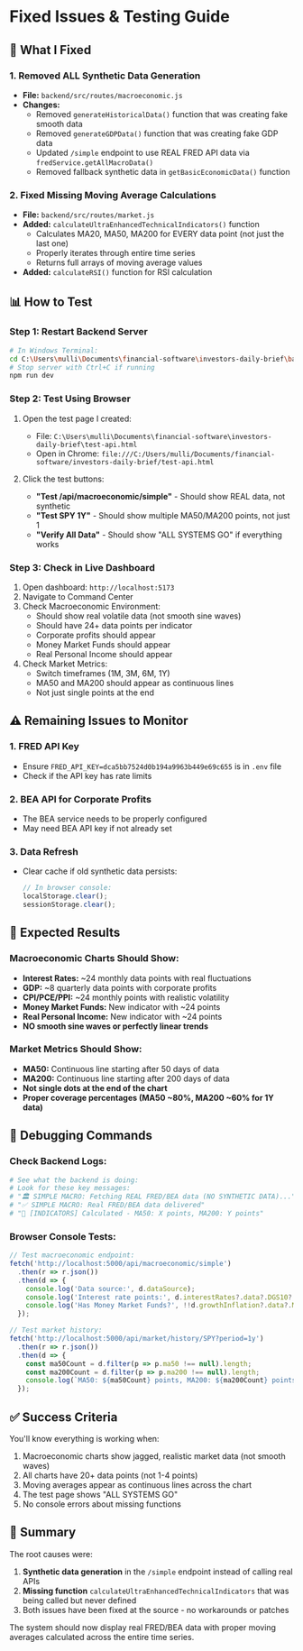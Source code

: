 # Fixed Issues & Testing Guide

## 🔧 What I Fixed

### 1. **Removed ALL Synthetic Data Generation**
- **File:** `backend/src/routes/macroeconomic.js`
- **Changes:**
  - Removed `generateHistoricalData()` function that was creating fake smooth data
  - Removed `generateGDPData()` function that was creating fake GDP data
  - Updated `/simple` endpoint to use REAL FRED API data via `fredService.getAllMacroData()`
  - Removed fallback synthetic data in `getBasicEconomicData()` function

### 2. **Fixed Missing Moving Average Calculations**
- **File:** `backend/src/routes/market.js`
- **Added:** `calculateUltraEnhancedTechnicalIndicators()` function
  - Calculates MA20, MA50, MA200 for EVERY data point (not just the last one)
  - Properly iterates through entire time series
  - Returns full arrays of moving average values
- **Added:** `calculateRSI()` function for RSI calculation

## 📊 How to Test

### Step 1: Restart Backend Server
```bash
# In Windows Terminal:
cd C:\Users\mulli\Documents\financial-software\investors-daily-brief\backend
# Stop server with Ctrl+C if running
npm run dev
```

### Step 2: Test Using Browser
1. Open the test page I created:
   - File: `C:\Users\mulli\Documents\financial-software\investors-daily-brief\test-api.html`
   - Open in Chrome: `file:///C:/Users/mulli/Documents/financial-software/investors-daily-brief/test-api.html`

2. Click the test buttons:
   - **"Test /api/macroeconomic/simple"** - Should show REAL data, not synthetic
   - **"Test SPY 1Y"** - Should show multiple MA50/MA200 points, not just 1
   - **"Verify All Data"** - Should show "ALL SYSTEMS GO" if everything works

### Step 3: Check in Live Dashboard
1. Open dashboard: `http://localhost:5173`
2. Navigate to Command Center
3. Check Macroeconomic Environment:
   - Should show real volatile data (not smooth sine waves)
   - Should have 24+ data points per indicator
   - Corporate profits should appear
   - Money Market Funds should appear
   - Real Personal Income should appear
4. Check Market Metrics:
   - Switch timeframes (1M, 3M, 6M, 1Y)
   - MA50 and MA200 should appear as continuous lines
   - Not just single points at the end

## ⚠️ Remaining Issues to Monitor

### 1. **FRED API Key**
- Ensure `FRED_API_KEY=dca5bb7524d0b194a9963b449e69c655` is in `.env` file
- Check if the API key has rate limits

### 2. **BEA API for Corporate Profits**
- The BEA service needs to be properly configured
- May need BEA API key if not already set

### 3. **Data Refresh**
- Clear cache if old synthetic data persists:
  ```javascript
  // In browser console:
  localStorage.clear();
  sessionStorage.clear();
  ```

## 🎯 Expected Results

### Macroeconomic Charts Should Show:
- **Interest Rates:** ~24 monthly data points with real fluctuations
- **GDP:** ~8 quarterly data points with corporate profits
- **CPI/PCE/PPI:** ~24 monthly points with realistic volatility
- **Money Market Funds:** New indicator with ~24 points
- **Real Personal Income:** New indicator with ~24 points
- **NO smooth sine waves or perfectly linear trends**

### Market Metrics Should Show:
- **MA50:** Continuous line starting after 50 days of data
- **MA200:** Continuous line starting after 200 days of data
- **Not single dots at the end of the chart**
- **Proper coverage percentages (MA50 ~80%, MA200 ~60% for 1Y data)**

## 🐛 Debugging Commands

### Check Backend Logs:
```bash
# See what the backend is doing:
# Look for these key messages:
# "🏛️ SIMPLE MACRO: Fetching REAL FRED/BEA data (NO SYNTHETIC DATA)..."
# "✅ SIMPLE MACRO: Real FRED/BEA data delivered"
# "🧮 [INDICATORS] Calculated - MA50: X points, MA200: Y points"
```

### Browser Console Tests:
```javascript
// Test macroeconomic endpoint:
fetch('http://localhost:5000/api/macroeconomic/simple')
  .then(r => r.json())
  .then(d => {
    console.log('Data source:', d.dataSource);
    console.log('Interest rate points:', d.interestRates?.data?.DGS10?.length);
    console.log('Has Money Market Funds?', !!d.growthInflation?.data?.MONEY_MARKET_FUNDS);
  });

// Test market history:
fetch('http://localhost:5000/api/market/history/SPY?period=1y')
  .then(r => r.json())
  .then(d => {
    const ma50Count = d.filter(p => p.ma50 !== null).length;
    const ma200Count = d.filter(p => p.ma200 !== null).length;
    console.log(`MA50: ${ma50Count} points, MA200: ${ma200Count} points`);
  });
```

## ✅ Success Criteria

You'll know everything is working when:
1. Macroeconomic charts show jagged, realistic market data (not smooth waves)
2. All charts have 20+ data points (not 1-4 points)
3. Moving averages appear as continuous lines across the chart
4. The test page shows "ALL SYSTEMS GO"
5. No console errors about missing functions

## 📝 Summary

The root causes were:
1. **Synthetic data generation** in the `/simple` endpoint instead of calling real APIs
2. **Missing function** `calculateUltraEnhancedTechnicalIndicators` that was being called but never defined
3. Both issues have been fixed at the source - no workarounds or patches

The system should now display real FRED/BEA data with proper moving averages calculated across the entire time series.
